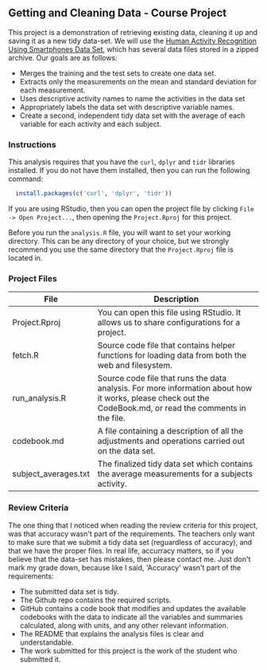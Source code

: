 ## Getting and Cleaning Data - Course Project

This project is a demonstration of retrieving existing data, cleaning it up and saving it as a new tidy data-set. We will use the [Human Activity Recognition Using Smartphones Data Set](http://archive.ics.uci.edu/ml/datasets/Human+Activity+Recognition+Using+Smartphones), which has several data files stored in a zipped archive. Our goals are as follows:

- Merges the training and the test sets to create one data set.
- Extracts only the measurements on the mean and standard deviation for each measurement.
- Uses descriptive activity names to name the activities in the data set
- Appropriately labels the data set with descriptive variable names.
- Create a second, independent tidy data set with the average of each variable for each activity and each subject.

### Instructions
This analysis requires that you have the `curl`, `dplyr` and `tidr` libraries installed. If you do not have them installed, then you can run the following command:
```r
  install.packages(c('curl', 'dplyr', 'tidr'))
```

If you are using RStudio, then you can open the project file by clicking `File -> Open Project...`, then opening the `Project.Rproj` for this project.

Before you run the `analysis.R` file, you will want to set your working directory. This can be any directory of your choice, but we strongly recommend you use the same directory that the `Project.Rproj` file is located in.

### Project Files
| File                 | Description                                                                                                                                                |
|----------------------|------------------------------------------------------------------------------------------------------------------------------------------------------------|
| Project.Rproj        | You can open this file using RStudio. It allows us to share configurations for a project.                                                                  |
| fetch.R              | Source code file that contains helper functions for loading data from both the web and filesystem.                                                         |
| run_analysis.R       | Source code file that runs the data analysis. For more information about how it works, please check out the CodeBook.md, or read the comments in the file. |
| codebook.md          | A file containing a description of all the adjustments and operations carried out on the data set.                                                         |
| subject_averages.txt | The finalized tidy data set which contains the average measurements for a subjects activity.                                                               |


### Review Criteria
The one thing that I noticed when reading the review criteria for this project, was that accuracy wasn't part of the requirements. The teachers only want to make sure that we submit a tidy data set (reguardless of accuracy), and that we have the proper files. In real life, accurracy matters, so if you believe that the data-set has mistakes, then please contact me. Just don't mark my grade down, because like I said, 'Accuracy' wasn't part of the requirements:

- The submitted data set is tidy.
- The Github repo contains the required scripts.
- GitHub contains a code book that modifies and updates the available codebooks with the data to indicate all the variables and summaries calculated, along with units, and any other relevant information.
- The README that explains the analysis files is clear and understandable.
- The work submitted for this project is the work of the student who submitted it.
